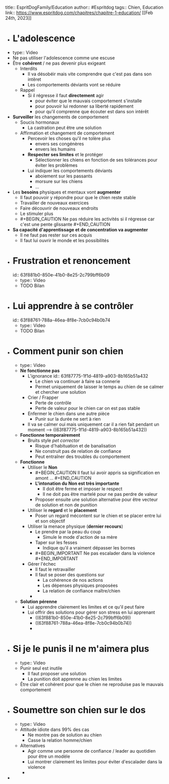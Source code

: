 title:: EspritDogFamily/Education
author:: #Espritdog 
tags:: Chien, Education
link:: https://www.espritdog.com/chapitres/chapitre-1-education/
[[Feb 24th, 2023]]

- # L'adolescence
- type:: Video
- Ne pas utiliser l'adolescence comme une escuse
- Être **cohérent** / ne pas devenir plus exigeant
	- Interdits
		- Il va désobéir mais vite comprendre que c'est pas dans son intêret
		- Les comportements déviants vont se réduire
	- Rappel
		- Si il régresse il faut **directement** agir
			- pour éviter que le mauvais comportement s'installe
			- pour pouvoir lui redonner sa liberté rapidement
			- pour qu'il comprenne que écouter est dans son intérêt
- **Surveiller** les changements de comportement
	- Soucis hormonaux
		- La castration peut être une solution
	- Affirmation et changement de comportement
		- Percevoir les choses qu'il ne tolère plus
			- envers ses congénères
			- envers les humains
		- **Respecter ses limites** et le protéger
			- Sélectionner les chiens en fonction de ses tolérances pour éviter les problèmes
		- Lui indiquer les comportements déviants
			- aboiement sur les passants
			- morsure sur les chiens
			- ...
- Les **besoins** physiques et mentaux vont **augmenter**
	- Il faut pouvoir y répondre pour que le chien reste stable
	- Travailler de nouveaux exercices
	- Faire découvrir de nouveaux endroits
	- Le stimuler plus
	- #+BEGIN_CAUTION
	  Ne pas réduire les activités si il régresse car c'est une pente glissante
	  #+END_CAUTION
- **Sa capacité d'apprentissage et de concentration va augmenter**
	- Il ne faut pas rester sur ces acquis
	- Il faut lui ouvrir le monde et les possibilités
- # Frustration et renoncement
  id:: 63f881b0-850e-41b0-8e25-2c799bff6b09
	- type:: Video
	- TODO Bilan
- # Lui apprendre à se contrôler
  id:: 63f88761-788a-46ea-8f8e-7cb0c94b0b74
	- type:: Video
	- TODO Bilan
- # Comment punir son chien
	- type:: Video
	- **Ne fonctionne pas**
		- L'ignorance
		  id:: 63f87775-1f1d-4819-a903-8b165b51a432
			- Le chien va continuer à faire sa connerie
			- Permet uniquement de laisser le temps au chien de se calmer et chercher une solution
		- Crier / Frapper
			- Perte de contrôle
			- Perte de valeur pour le chien car on est pas stable
		- Enfermer le chien dans une autre pièce
			- Punir sur la durée ne sert à rien
		- Il va se calmer oui mais uniquement car il a rien fait pendant un moment --> ((63f87775-1f1d-4819-a903-8b165b51a432))
	- **Fonctionne temporairement**
		- Bruits style *pet corrector*
			- Risque d'habituation et de banalisation
			- Ne construit pas de relation de confiance
			- Peut entraîner des troubles du comportement
	- **Fonctionne**
		- Utiliser le **Non**
			- #+BEGIN_CAUTION
			   Il faut lui avoir appris sa signification en amont ...
			  #+END_CAUTION
			- **L'intonation du Non est très importante**
				- Il doit être ferme et imposer le respect
				- Il ne doit pas être martelé pour ne pas perdre de valeur
			- Proposer ensuite une solution alternative pour être vecteur de solution et non de punition
		- Utiliser le **regard** et le **placement**
			- Poser un regard mécontent sur le chien et se placer entre lui et son objectif
		- Utiliser la menace physique (**dernier recours**)
			- Le prendre par la peau du coup
				- Simule le mode d'action de sa mère
			- Taper sur les fesses
				- Indique qu'il a vraiment dépasser les bornes
			- #+BEGIN_IMPORTANT
			  Ne pas escalader dans la violence
			  #+END_IMPORTANT
		- Gérer l'échec
			- Il faut le retravailler
			- Il faut se poser des questions sur
				- La cohérence de nos actions
				- Les dépenses physiques proposées
				- La relation de confiance maître/chien
			-
	- **Solution pérenne**
		- Lui apprendre clairement les limites et ce qu'il peut faire
		- Lui offrir des solutions pour gérer son stress en lui apprenant
			- ((63f881b0-850e-41b0-8e25-2c799bff6b09))
			- ((63f88761-788a-46ea-8f8e-7cb0c94b0b74))
			-
- # Si je le punis il ne m'aimera plus
	- type:: Video
	- Punir seul est inutile
		- Il faut proposer une solution
		- La punition doit apprenne au chien les limites
	- Être clair et cohérent pour que le chien ne reproduise pas le mauvais comportement
- # Soumettre son chien sur le dos
	- type:: Video
	- Attitude idiote dans 99% des cas
		- Ne montre pas de solution au chien
		- Casse la relation homme/chien
	- Alternatives
		- Agir comme une personne de confiance / leader au quotidien pour être un modèle
		- Lui montrer clairement les limites pour éviter d'escalader dans la violence
		-
-